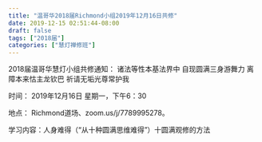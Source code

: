 ```yaml
---
title: "温哥华2018届Richmond小组2019年12月16日共修"
date: 2019-12-15 02:51:44-08:00
draft: false
tags: ["2018届"]
categories: ["慧灯禅修班"]
---
```

2018届温哥华慧灯小组共修通知：
诸法等性本基法界中
自现圆满三身游舞力
离障本来怙主龙钦巴
祈请无垢光尊常护我

时间：
2019年12月16日 星期一，下午6：30

地点：
Richmond道场、zoom.us/j/7789995278。

学习内容：人身难得（“从十种圆满思维难得”）十圆满观修的方法
